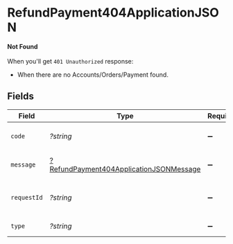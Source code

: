# RefundPayment404ApplicationJSON

**Not Found**\
\
When you'll get `401 Unauthorized` response:
- When there are no Accounts/Orders/Payment found.



## Fields

| Field                                                                                                        | Type                                                                                                         | Required                                                                                                     | Description                                                                                                  | Example                                                                                                      |
| ------------------------------------------------------------------------------------------------------------ | ------------------------------------------------------------------------------------------------------------ | ------------------------------------------------------------------------------------------------------------ | ------------------------------------------------------------------------------------------------------------ | ------------------------------------------------------------------------------------------------------------ |
| `code`                                                                                                       | *?string*                                                                                                    | :heavy_minus_sign:                                                                                           | Code of the api error.                                                                                       | payments-not-found-error                                                                                     |
| `message`                                                                                                    | [?RefundPayment404ApplicationJSONMessage](../../models/operations/RefundPayment404ApplicationJSONMessage.md) | :heavy_minus_sign:                                                                                           | Message explaining the error.                                                                                | No account found.                                                                                            |
| `requestId`                                                                                                  | *?string*                                                                                                    | :heavy_minus_sign:                                                                                           | Request identifier in UUID format.                                                                           | bcc78633-cd09-4e7d-8f3b-d593fdc1439c                                                                         |
| `type`                                                                                                       | *?string*                                                                                                    | :heavy_minus_sign:                                                                                           | Type of the error.                                                                                           | resource-not-found-error                                                                                     |